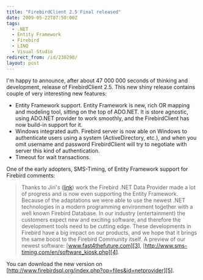 ```yaml
---
title: "FirebirdClient 2.5 Final released"
date: 2009-05-22T07:50:00Z
tags:
  - .NET
  - Entity Framework
  - Firebird
  - LINQ
  - Visual Studio
redirect_from: /id/230290/
layout: post
---
```

I'm happy to announce, after about 47 000 000 seconds of thinking and development, release of FirebirdClient 2.5. This new shiny release contains couple of very interesting new features:

* Entity Framework support. Entity Framework is new, rich OR mapping and modeling tool, sitting on the top of ADO.NET. It is store agnostic, using ADO.NET provider to work smoothly, and the FirebirdClient has now build-in support for it.
* Windows integrated auth. Firebird server is now able on Windows to authenticate users using a system (ActiveDirectory, etc.), and when you omit username and password FirebirdClient will try to negotiate with server this kind of authentication.
* Timeout for wait transactions.

One of the early adopters, SMS-Timing, of Entity Framework support for Firebird comments:

> Thanks to Jiri's ([link][2]) work the Firebird .NET Data Provider made a lot of progress and is now even supporting the Entity Framework. Because of the adaptations we were able to use the newest .NET technologies in a modern programming environment together with a well known Firebird Database. In our industry (entertainment) the customers expect new and exciting software, and therefore the development tools need to be cutting edge. These developments in Firebird have a big impact on our products, and we hope that it brings the same boost to the Firebird Community itself. A preview of our newest software: [www.fast4thefuture.com][3], [http://www.sms-timing.com/en/software_kiosk.php][4].


You can download the new version on [http://www.firebirdsql.org/index.php?op=files&id=netprovider][5].

[1]: http://tracker.firebirdsql.org/sr/jira.issueviews:searchrequest-printable/temp/SearchRequest.html?&pid=10003&fixfor=10170&fixfor=10340&fixfor=10261&fixfor=10240&fixfor=10230&status=5&status=6&sorter/field=issuekey&sorter/order=DESC&tempMax=1000
[2]: http://www.x2develop.com/
[3]: http://www.fast4thefuture.com/
[4]: http://www.sms-timing.com/en/software_kiosk.php
[5]: http://www.firebirdsql.org/index.php?op=files&id=netprovider